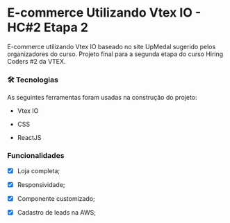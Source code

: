 # E-commerce Utilizando Vtex IO - HC#2 Etapa 2

E-commerce utilizando Vtex IO baseado no site UpMedal sugerido pelos organizadores do curso. Projeto final para a segunda etapa do curso Hiring Coders #2 da VTEX.

### 🛠 Tecnologias

As seguintes ferramentas foram usadas na construção do projeto:

- Vtex IO

- CSS

- ReactJS

### Funcionalidades

- [x] Loja completa;

- [x] Responsividade;

- [x] Componente customizado;

- [x] Cadastro de leads na AWS;
